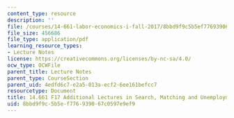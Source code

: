 ```yaml
---
content_type: resource
description: ''
file: /courses/14-661-labor-economics-i-fall-2017/8bbd9f9c5b5ef776939067c0597e9ef9_MIT14_661F17_add_lec.pdf
file_size: 456686
file_type: application/pdf
learning_resource_types:
- Lecture Notes
license: https://creativecommons.org/licenses/by-nc-sa/4.0/
ocw_type: OCWFile
parent_title: Lecture Notes
parent_type: CourseSection
parent_uid: 4edfd6c7-e2a5-013a-ecf2-6ee161befcc7
resourcetype: Document
title: 14.661 F17 Additional Lectures in Search, Matching and Unemployment
uid: 8bbd9f9c-5b5e-f776-9390-67c0597e9ef9
---
```

